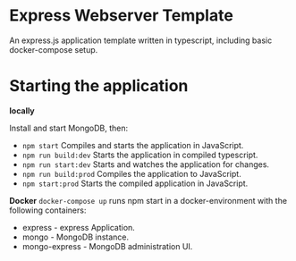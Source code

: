 # Express Webserver Template

An express.js application template written in typescript, including basic docker-compose setup.

# Starting the application

**locally**

Install and start MongoDB, then:

* `npm start` Compiles and starts the application in JavaScript.
* `npm run build:dev` Starts the application in compiled typescript.
* `npm run start:dev` Starts and watches the application for changes.
* `npm run build:prod` Compiles the application to JavaScript.
* `npm start:prod` Starts the compiled application in JavaScript.

**Docker**
`docker-compose up` runs npm start in a docker-environment with the following containers:

- express - express Application.
- mongo - MongoDB instance.
- mongo-express - MongoDB administration UI.
